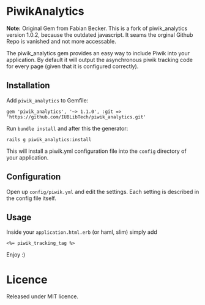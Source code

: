 # PiwikAnalytics

**Note:** Original Gem from Fabian Becker. 
This is a fork of piwik_analytics version 1.0.2, because the outdated javascript.
It seams the orginal Github Repo is vanished and not more accessable.

The piwik_analytics gem provides an easy way to include Piwik into your application.
By default it will output the asynchronous piwik tracking code for every page
(given that it is configured correctly).

## Installation

Add `piwik_analytics` to Gemfile:

    gem 'piwik_analytics', '~> 1.1.0', :git => 'https://github.com/IUBLibTech/piwik_analytics.git'

Run `bundle install` and after this the generator:

    rails g piwik_analytics:install

This will install a piwik.yml configuration file into the `config` directory
of your application.


## Configuration

Open up `config/piwik.yml` and edit the settings. Each setting is described in
the config file itself.

## Usage

Inside your `application.html.erb` (or haml, slim) simply add

    <%= piwik_tracking_tag %>

Enjoy :)


# Licence
Released under MIT licence.
